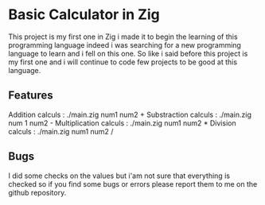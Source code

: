 # Basic Calculator in Zig

This project is my first one in Zig i made it to begin the learning of this programming language indeed i was searching for a new programming language to learn and i fell on this one.
So like i said before this project is my first one and i will continue to code few projects to be good at this language.

## Features

Addition calculs : ./main.zig num1 num2 +
Substraction calculs : ./main.zig num 1 num2 -
Multiplication calculs : ./main.zig num1 num2 *
Division calculs : ./main.zig num1 num2 /

## Bugs

I did some checks on the values but i'am not sure that everything is checked so if you find some bugs or errors please report them to me on the github repository.
